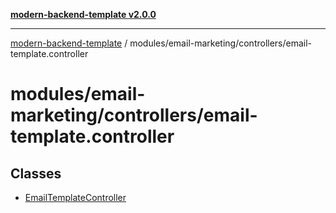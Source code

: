 [**modern-backend-template v2.0.0**](../../../../README.md)

***

[modern-backend-template](../../../../modules.md) / modules/email-marketing/controllers/email-template.controller

# modules/email-marketing/controllers/email-template.controller

## Classes

- [EmailTemplateController](classes/EmailTemplateController.md)
